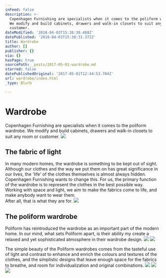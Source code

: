 ```yaml
---
inFeed: false
description: >-
  Copenhagen Furnishing are specialists when it comes to the poliform wardrobe.
  We modify and build cabinets, drawers and walk-in closets to suit any room or
  customer.
dateModified: '2018-04-03T15:38:30.488Z'
datePublished: '2018-04-03T15:38:31.372Z'
title: Wardrobe
author: []
publisher: {}
via: {}
hasPage: true
sourcePath: _posts/2017-05-01-wardrobe.md
starred: false
datePublishedOriginal: '2017-05-01T12:44:53.704Z'
url: wardrobe/index.html
_type: Blurb

---
```

# Wardrobe

Copenhagen Furnishing are specialists when it comes to the poliform wardrobe. We modify and build cabinets, drawers and walk-in closets to suit any room or customer.
![](https://s3-us-west-2.amazonaws.com/the-grid-img/p/3a2154af8f10cf029eef926e96595b5453e1e03d.jpg)

## The fabric of light

In many modern homes, the wardrobe is something to be kept out of sight.   
Although our clothes and the way we put them on has great significance in our lives, the 'life' of the clothes themselves is almost always hidden. Copenhagen Furnishing wants to change this. For us, the primary function of the wardrobe is to represent the clothes in the best possible way. Working with space and light, we aim to make the fabrics come to life, and make anybody want to wear them.   
After all, that is what they are for.
![](https://s3-us-west-2.amazonaws.com/the-grid-img/p/f4a1671ab0eff01529dacbdda4f76c3a634c5e88.jpg)

## The poliform wardrobe

Poliform has reintroduced the wardrobe as an important part of the modern home. In our mind, what sets Poliform apart, is their ability my create a relaxed and yet sophisticated atmosphere in their wardrobe design.
![](https://the-grid-user-content.s3-us-west-2.amazonaws.com/69c24105-85e8-4acd-8092-0a2e88db9e0a.png)
![](https://the-grid-user-content.s3-us-west-2.amazonaws.com/39d7279d-1ab7-49e3-8c02-b91f55161dcc.png)

The simple beauty of the Poliform wardrobes comes from the tasteful use of light and contrast to enhance and enrich the colours and textures of the clothes, and the simplistic designs that leave enough space for the fabrics to breathe, and room for individualization and original combinations.
![](https://the-grid-user-content.s3-us-west-2.amazonaws.com/a5cabdc5-9b6c-45d4-972c-23b5df5a024f.png)
![](https://the-grid-user-content.s3-us-west-2.amazonaws.com/f7bde0c9-cc89-421d-982e-e2ec26c94bef.png)
![](https://the-grid-user-content.s3-us-west-2.amazonaws.com/0563813b-7064-47ce-9a9c-38f9b81f7580.png)
